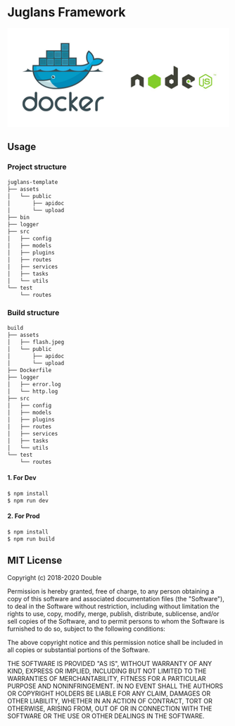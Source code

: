 # Juglans Framework

![Juglans flash](./assets/flash.jpeg)

## Usage


### Project structure

    juglans-template
    ├── assets
    │   └── public
    │       ├── apidoc
    │       └── upload
    ├── bin
    ├── logger
    ├── src
    │   ├── config
    │   ├── models
    │   ├── plugins
    │   ├── routes
    │   ├── services
    │   ├── tasks
    │   └── utils
    └── test
        └── routes

### Build structure

    build
    ├── assets
    │   ├── flash.jpeg
    │   └── public
    │       ├── apidoc
    │       └── upload
    ├── Dockerfile
    ├── logger
    │   ├── error.log
    │   └── http.log
    ├── src
    │   ├── config
    │   ├── models
    │   ├── plugins
    │   ├── routes
    │   ├── services
    │   ├── tasks
    │   └── utils
    └── test
        └── routes

#### 1. For Dev
```shell
$ npm install
$ npm run dev
```
#### 2. For Prod
```shell
$ npm install
$ npm run build
```

## MIT License

Copyright (c) 2018-2020 Double

Permission is hereby granted, free of charge, to any person obtaining a copy
of this software and associated documentation files (the "Software"), to deal
in the Software without restriction, including without limitation the rights
to use, copy, modify, merge, publish, distribute, sublicense, and/or sell
copies of the Software, and to permit persons to whom the Software is
furnished to do so, subject to the following conditions:

The above copyright notice and this permission notice shall be included in all
copies or substantial portions of the Software.

THE SOFTWARE IS PROVIDED "AS IS", WITHOUT WARRANTY OF ANY KIND, EXPRESS OR
IMPLIED, INCLUDING BUT NOT LIMITED TO THE WARRANTIES OF MERCHANTABILITY,
FITNESS FOR A PARTICULAR PURPOSE AND NONINFRINGEMENT. IN NO EVENT SHALL THE
AUTHORS OR COPYRIGHT HOLDERS BE LIABLE FOR ANY CLAIM, DAMAGES OR OTHER
LIABILITY, WHETHER IN AN ACTION OF CONTRACT, TORT OR OTHERWISE, ARISING FROM,
OUT OF OR IN CONNECTION WITH THE SOFTWARE OR THE USE OR OTHER DEALINGS IN THE
SOFTWARE.
